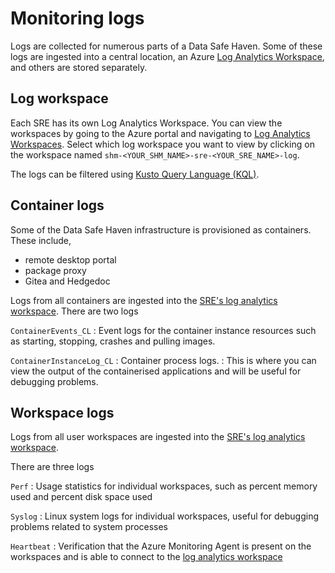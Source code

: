 # Monitoring logs

Logs are collected for numerous parts of a Data Safe Haven.
Some of these logs are ingested into a central location, an Azure [Log Analytics Workspace](https://learn.microsoft.com/azure/azure-monitor/logs/log-analytics-workspace-overview), and others are stored separately.

## Log workspace

Each SRE has its own Log Analytics Workspace.
You can view the workspaces by going to the Azure portal and navigating to [Log Analytics Workspaces](https://portal.azure.com/#browse/Microsoft.OperationalInsights%2Fworkspaces).
Select which log workspace you want to view by clicking on the workspace named `shm-<YOUR_SHM_NAME>-sre-<YOUR_SRE_NAME>-log`.

The logs can be filtered using [Kusto Query Language (KQL)](https://learn.microsoft.com/en-us/azure/azure-monitor/logs/log-query-overview).

## Container logs

Some of the Data Safe Haven infrastructure is provisioned as containers.
These include,

- remote desktop portal
- package proxy
- Gitea and Hedgedoc

Logs from all containers are ingested into the [SRE's log analytics workspace](#log-workspace).
There are two logs

`ContainerEvents_CL`
: Event logs for the container instance resources such as starting, stopping, crashes and pulling images.

`ContainerInstanceLog_CL`
: Container process logs.
: This is where you can view the output of the containerised applications and will be useful for debugging problems.

## Workspace logs

Logs from all user workspaces are ingested into the [SRE's log analytics workspace](#log-workspace).

There are three logs

`Perf`
: Usage statistics for individual workspaces, such as percent memory used and percent disk space used

`Syslog`
: Linux system logs for individual workspaces, useful for debugging problems related to system processes

`Heartbeat`
: Verification that the Azure Monitoring Agent is present on the workspaces and is able to connect to the [log analytics workspace](#log-workspace)
